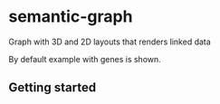 semantic-graph
==============

Graph with 3D and 2D layouts that renders linked data

By default example with genes is shown.

Getting started
---------------

